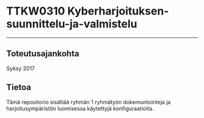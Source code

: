 # TTKW0310 Kyberharjoituksen-suunnittelu-ja-valmistelu    
******************************************************

## Toteutusajankohta

Syksy 2017

## Tietoa

Tämä repositorio sisältää ryhmän 1 ryhmätyön dokemuntointeja ja harjoitusympäristön luomisessa käytettyjä konfiguraatioita.


